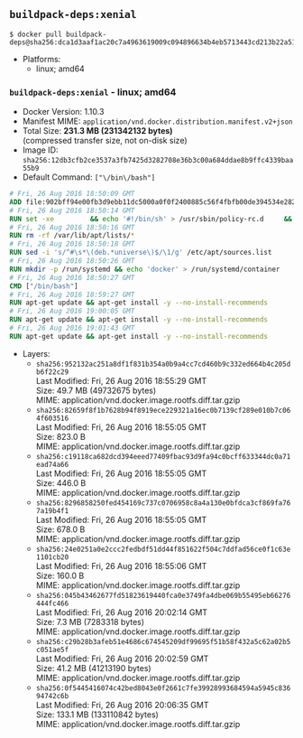## `buildpack-deps:xenial`

```console
$ docker pull buildpack-deps@sha256:dca1d3aaf1ac20c7a4963619009c094896634b4eb5713443cd213b22a51f1519
```

-	Platforms:
	-	linux; amd64

### `buildpack-deps:xenial` - linux; amd64

-	Docker Version: 1.10.3
-	Manifest MIME: `application/vnd.docker.distribution.manifest.v2+json`
-	Total Size: **231.3 MB (231342132 bytes)**  
	(compressed transfer size, not on-disk size)
-	Image ID: `sha256:12db3cfb2ce3537a3fb7425d3282708e36b3c00a684ddae8b9ffc4339baa55b9`
-	Default Command: `["\/bin\/bash"]`

```dockerfile
# Fri, 26 Aug 2016 18:50:09 GMT
ADD file:902bff94e00fb3d9ebb11dc5000a0f0f2400885c56f4fbfb00de394534e282f7 in /
# Fri, 26 Aug 2016 18:50:14 GMT
RUN set -xe 		&& echo '#!/bin/sh' > /usr/sbin/policy-rc.d 	&& echo 'exit 101' >> /usr/sbin/policy-rc.d 	&& chmod +x /usr/sbin/policy-rc.d 		&& dpkg-divert --local --rename --add /sbin/initctl 	&& cp -a /usr/sbin/policy-rc.d /sbin/initctl 	&& sed -i 's/^exit.*/exit 0/' /sbin/initctl 		&& echo 'force-unsafe-io' > /etc/dpkg/dpkg.cfg.d/docker-apt-speedup 		&& echo 'DPkg::Post-Invoke { "rm -f /var/cache/apt/archives/*.deb /var/cache/apt/archives/partial/*.deb /var/cache/apt/*.bin || true"; };' > /etc/apt/apt.conf.d/docker-clean 	&& echo 'APT::Update::Post-Invoke { "rm -f /var/cache/apt/archives/*.deb /var/cache/apt/archives/partial/*.deb /var/cache/apt/*.bin || true"; };' >> /etc/apt/apt.conf.d/docker-clean 	&& echo 'Dir::Cache::pkgcache ""; Dir::Cache::srcpkgcache "";' >> /etc/apt/apt.conf.d/docker-clean 		&& echo 'Acquire::Languages "none";' > /etc/apt/apt.conf.d/docker-no-languages 		&& echo 'Acquire::GzipIndexes "true"; Acquire::CompressionTypes::Order:: "gz";' > /etc/apt/apt.conf.d/docker-gzip-indexes 		&& echo 'Apt::AutoRemove::SuggestsImportant "false";' > /etc/apt/apt.conf.d/docker-autoremove-suggests
# Fri, 26 Aug 2016 18:50:16 GMT
RUN rm -rf /var/lib/apt/lists/*
# Fri, 26 Aug 2016 18:50:18 GMT
RUN sed -i 's/^#\s*\(deb.*universe\)$/\1/g' /etc/apt/sources.list
# Fri, 26 Aug 2016 18:50:26 GMT
RUN mkdir -p /run/systemd && echo 'docker' > /run/systemd/container
# Fri, 26 Aug 2016 18:50:27 GMT
CMD ["/bin/bash"]
# Fri, 26 Aug 2016 18:59:27 GMT
RUN apt-get update && apt-get install -y --no-install-recommends 		ca-certificates 		curl 		wget 	&& rm -rf /var/lib/apt/lists/*
# Fri, 26 Aug 2016 19:00:05 GMT
RUN apt-get update && apt-get install -y --no-install-recommends 		bzr 		git 		mercurial 		openssh-client 		subversion 				procps 	&& rm -rf /var/lib/apt/lists/*
# Fri, 26 Aug 2016 19:01:43 GMT
RUN apt-get update && apt-get install -y --no-install-recommends 		autoconf 		automake 		bzip2 		file 		g++ 		gcc 		imagemagick 		libbz2-dev 		libc6-dev 		libcurl4-openssl-dev 		libdb-dev 		libevent-dev 		libffi-dev 		libgeoip-dev 		libglib2.0-dev 		libjpeg-dev 		libkrb5-dev 		liblzma-dev 		libmagickcore-dev 		libmagickwand-dev 		libmysqlclient-dev 		libncurses-dev 		libpng-dev 		libpq-dev 		libreadline-dev 		libsqlite3-dev 		libssl-dev 		libtool 		libwebp-dev 		libxml2-dev 		libxslt-dev 		libyaml-dev 		make 		patch 		xz-utils 		zlib1g-dev 	&& rm -rf /var/lib/apt/lists/*
```

-	Layers:
	-	`sha256:952132ac251a8df1f831b354a0b9a4cc7cd460b9c332ed664b4c205db6f22c29`  
		Last Modified: Fri, 26 Aug 2016 18:55:29 GMT  
		Size: 49.7 MB (49732675 bytes)  
		MIME: application/vnd.docker.image.rootfs.diff.tar.gzip
	-	`sha256:82659f8f1b7628b94f8919ece229321a16ec0b7139cf289e010b7c064f603516`  
		Last Modified: Fri, 26 Aug 2016 18:55:05 GMT  
		Size: 823.0 B  
		MIME: application/vnd.docker.image.rootfs.diff.tar.gzip
	-	`sha256:c19118ca682dcd394eeed77409fbac93d9fa94c0bcff633344dc0a71ead74a66`  
		Last Modified: Fri, 26 Aug 2016 18:55:05 GMT  
		Size: 446.0 B  
		MIME: application/vnd.docker.image.rootfs.diff.tar.gzip
	-	`sha256:8296858250fed454169c737c0706958c8a4a130e0bfdca3cf869fa767a19b4f1`  
		Last Modified: Fri, 26 Aug 2016 18:55:05 GMT  
		Size: 678.0 B  
		MIME: application/vnd.docker.image.rootfs.diff.tar.gzip
	-	`sha256:24e0251a0e2ccc2fedbdf51dd44f851622f504c7ddfad56ce0f1c63e1101cb20`  
		Last Modified: Fri, 26 Aug 2016 18:55:06 GMT  
		Size: 160.0 B  
		MIME: application/vnd.docker.image.rootfs.diff.tar.gzip
	-	`sha256:045b43462677fd51823619440fca0e3749fa4dbe069b55495eb66276444fc466`  
		Last Modified: Fri, 26 Aug 2016 20:02:14 GMT  
		Size: 7.3 MB (7283318 bytes)  
		MIME: application/vnd.docker.image.rootfs.diff.tar.gzip
	-	`sha256:c29b28b3afeb51e4686c674545209df99695f51b58f432a5c62a02b5c051ae5f`  
		Last Modified: Fri, 26 Aug 2016 20:02:59 GMT  
		Size: 41.2 MB (41213190 bytes)  
		MIME: application/vnd.docker.image.rootfs.diff.tar.gzip
	-	`sha256:0f5445416074c42bed8043e0f2661c7fe39928993684594a5945c83694742c6b`  
		Last Modified: Fri, 26 Aug 2016 20:06:35 GMT  
		Size: 133.1 MB (133110842 bytes)  
		MIME: application/vnd.docker.image.rootfs.diff.tar.gzip
